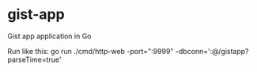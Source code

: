 # gist-app
Gist app application in Go

Run like this:
go run ./cmd/http-web -port=":9999" -dbconn='<usr>:<pwd>@/gistapp?parseTime=true'



